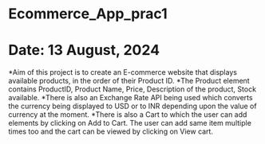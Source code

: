 # Ecommerce_App_prac1
# Date: 13 August, 2024
*Aim of this project is to create an E-commerce website that displays available products, in the order of their Product ID.
*The Product element contains ProductID, Product Name, Price, Description of the product, Stock available.
*There is also an Exchange Rate API being used which converts the currency being displayed to USD or to INR depending upon the value of currency at the moment.
*There is also a Cart to which the user can add elements by clicking on Add to Cart. The user can add same item multiple times too and the cart can be viewed by clicking on View cart.
